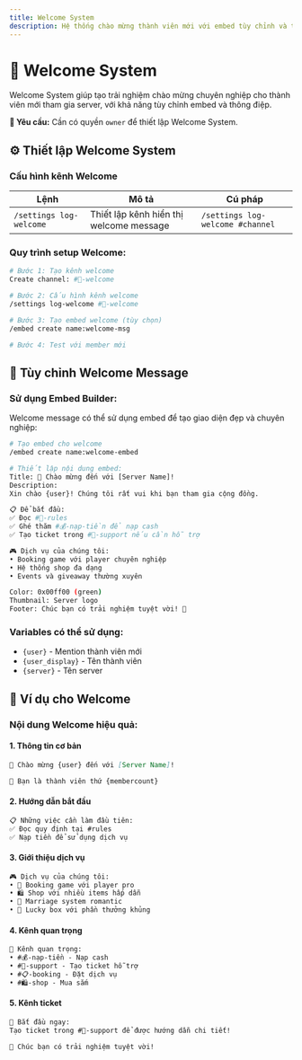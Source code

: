 ```yaml
---
title: Welcome System
description: Hệ thống chào mừng thành viên mới với embed tùy chỉnh và thiết lập kênh welcome
---
```


# 👋 Welcome System

Welcome System giúp tạo trải nghiệm chào mừng chuyên nghiệp cho thành viên mới tham gia server, với khả năng tùy chỉnh embed và thông điệp.

<div className="callout callout-info">
  <strong>🔐 Yêu cầu:</strong> Cần có quyền <code>owner</code> để thiết lập Welcome System.
</div>

## ⚙️ Thiết lập Welcome System

### Cấu hình kênh Welcome

<table className="command-table">
  <thead>
    <tr>
      <th>Lệnh</th>
      <th>Mô tả</th>
      <th>Cú pháp</th>
    </tr>
  </thead>
  <tbody>
    <tr>
      <td><code>/settings log-welcome</code></td>
      <td>Thiết lập kênh hiển thị welcome message</td>
      <td><code>/settings log-welcome #channel</code></td>
    </tr>
  </tbody>
</table>

### Quy trình setup Welcome:

```bash
# Bước 1: Tạo kênh welcome
Create channel: #👋-welcome

# Bước 2: Cấu hình kênh welcome
/settings log-welcome #👋-welcome

# Bước 3: Tạo embed welcome (tùy chọn)
/embed create name:welcome-msg

# Bước 4: Test với member mới
```

## 🎨 Tùy chỉnh Welcome Message

### Sử dụng Embed Builder:

Welcome message có thể sử dụng embed để tạo giao diện đẹp và chuyên nghiệp:

```bash
# Tạo embed cho welcome
/embed create name:welcome-embed

# Thiết lập nội dung embed:
Title: 🎉 Chào mừng đến với [Server Name]!
Description: 
Xin chào {user}! Chúng tôi rất vui khi bạn tham gia cộng đồng.

📋 Để bắt đầu:
✅ Đọc #📜-rules 
✅ Ghé thăm #💰-nạp-tiền để nạp cash
✅ Tạo ticket trong #🎫-support nếu cần hỗ trợ

🎮 Dịch vụ của chúng tôi:
• Booking game với player chuyên nghiệp
• Hệ thống shop đa dạng
• Events và giveaway thường xuyên

Color: 0x00ff00 (green)
Thumbnail: Server logo
Footer: Chúc bạn có trải nghiệm tuyệt vời! 💖
```

### Variables có thể sử dụng:

- `{user}` - Mention thành viên mới
- `{user_display}` - Tên thành viên
- `{server}` - Tên server

## 🎯 Ví dụ cho Welcome

### Nội dung Welcome hiệu quả:

#### 1. **Thông tin cơ bản**
```markdown
🎉 Chào mừng {user} đến với [Server Name]!

📍 Bạn là thành viên thứ {membercount}
```

#### 2. **Hướng dẫn bắt đầu**
```markdown
📋 Những việc cần làm đầu tiên:
✅ Đọc quy định tại #rules
✅ Nạp tiền để sử dụng dịch vụ
```

#### 3. **Giới thiệu dịch vụ**
```markdown
🎮 Dịch vụ của chúng tôi:
• 🎯 Booking game với player pro
• 🛍️ Shop với nhiều items hấp dẫn
• 💍 Marriage system romantic
• 🎁 Lucky box với phần thưởng khủng
```

#### 4. **Kênh quan trọng**
```markdown
📱 Kênh quan trọng:
• #💰-nạp-tiền - Nạp cash
• #🎫-support - Tạo ticket hỗ trợ  
• #📋-booking - Đặt dịch vụ
• #🛍️-shop - Mua sắm
```

#### 5. **Kênh ticket**
```markdown
🚀 Bắt đầu ngay:
Tạo ticket trong #🎫-support để được hướng dẫn chi tiết!

💖 Chúc bạn có trải nghiệm tuyệt vời!
```
